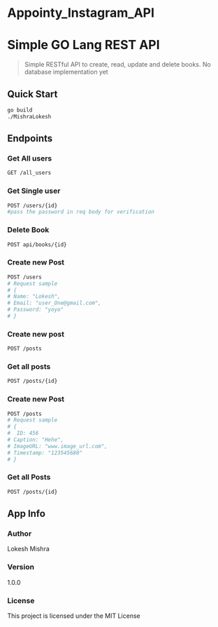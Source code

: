 # Appointy_Instagram_API

# Simple GO Lang REST API

> Simple RESTful API to create, read, update and delete books. No database implementation yet

## Quick Start

```bash
go build
./MishraLokesh
```

## Endpoints

### Get All users

```bash
GET /all_users
```

### Get Single user

```bash
POST /users/{id}
#pass the password in req body for verification
```

### Delete Book

```bash
POST api/books/{id}
```

### Create new Post
``` bash
POST /users
# Request sample
# {
# Name: "Lokesh",
# Email: "user_One@gmail.com",
# Password: "yoyo"
# }
```

### Create new post
```bash
POST /posts
```

### Get all posts
```bash
POST /posts/{id}
```

### Create new Post
``` bash
POST /posts
# Request sample
# {
#  ID: 456
# Caption: "Hehe",
# ImageURL: "www.image_url.com",
# Timestamp: "123545680"
# }
```

### Get all Posts
``` bash
POST /posts/{id}

```

## App Info

### Author

Lokesh Mishra

### Version

1.0.0

### License

This project is licensed under the MIT License
```
